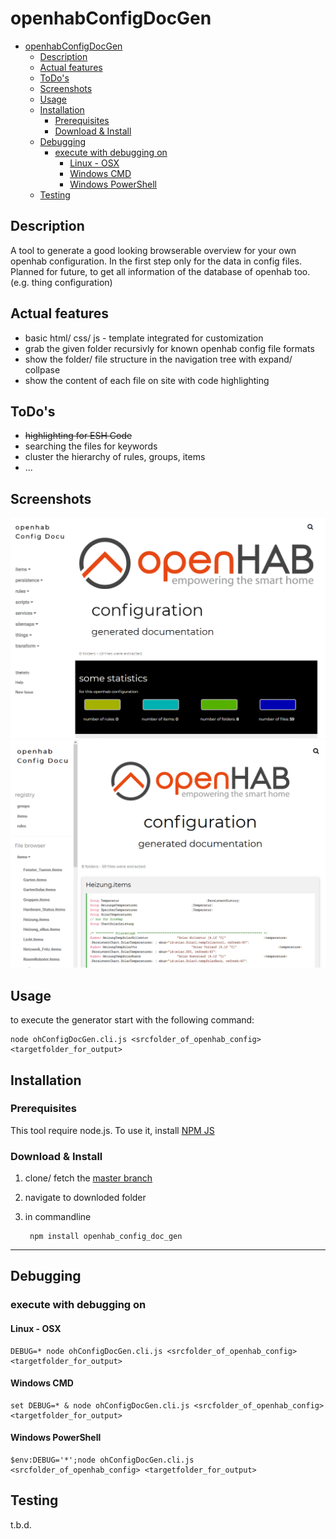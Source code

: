 # openhabConfigDocGen

- [openhabConfigDocGen](#openhabconfigdocgen)
  - [Description](#description)
  - [Actual features](#actual-features)
  - [ToDo's](#todos)
  - [Screenshots](#screenshots)
  - [Usage](#usage)
  - [Installation](#installation)
    - [Prerequisites](#prerequisites)
    - [Download & Install](#download--install)
  - [Debugging](#debugging)
    - [execute with debugging on](#execute-with-debugging-on)
      - [Linux - OSX](#linux---osx)
      - [Windows CMD](#windows-cmd)
      - [Windows PowerShell](#windows-powershell)
  - [Testing](#testing)

## Description

A tool to generate a good looking browserable overview for your own openhab configuration.
In the first step only for the data in config files. Planned for future, to get all information of the database of openhab too. (e.g. thing configuration)

## Actual features
- basic html/ css/ js - template integrated for customization
- grab the given folder recursivly for known openhab config file formats
- show the folder/ file structure in the navigation tree with expand/ collpase
- show the content of each file on site with code highlighting

## ToDo's
- ~~highlighting for ESH Code~~
- searching the files for keywords
- cluster the hierarchy of rules, groups, items
- ...

## Screenshots

![alt text](./docu/home.gif "home screen")
![alt text](./docu/items.gif "example for an item file")

## Usage

to execute the generator start with the following command:

    node ohConfigDocGen.cli.js <srcfolder_of_openhab_config> <targetfolder_for_output>

## Installation

### Prerequisites

This tool require node.js. To use it, install [NPM JS](https://www.npmjs.com/get-npm "get npm from www.npmjs.com")

### Download & Install

1. clone/ fetch the [master branch](https://github.com/ohAnd/openhabConfigDocGen.git)
2. navigate to downloded folder
3. in commandline
        
        npm install openhab_config_doc_gen

---

## Debugging

### execute with debugging on


#### Linux - OSX

    DEBUG=* node ohConfigDocGen.cli.js <srcfolder_of_openhab_config> <targetfolder_for_output>

#### Windows CMD

    set DEBUG=* & node ohConfigDocGen.cli.js <srcfolder_of_openhab_config> <targetfolder_for_output>
#### Windows PowerShell
    
    $env:DEBUG='*';node ohConfigDocGen.cli.js <srcfolder_of_openhab_config> <targetfolder_for_output>

## Testing
 t.b.d.